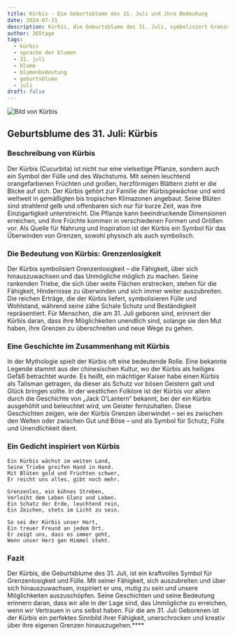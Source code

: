 ```yaml
---
title: Kürbis - Die Geburtsblume des 31. Juli und ihre Bedeutung
date: 2024-07-31
description: Kürbis, die Geburtsblume des 31. Juli, symbolisiert Grenzenlosigkeit. Erfahre mehr über ihre Geschichte, Bedeutung und Symbolik in der Sprache der Blumen.
author: 365tage
tags:
  - kürbis
  - sprache der blumen
  - 31. juli
  - blume
  - blumenbedeutung
  - geburtsblume
  - juli
draft: false
---
```


![Bild von Kürbis](https://cdn.pixabay.com/photo/2018/08/08/12/05/pumpkin-flower-3592007_1280.jpg#center)

## Geburtsblume des 31. Juli: Kürbis

### Beschreibung von Kürbis

Der Kürbis (Cucurbita) ist nicht nur eine vielseitige Pflanze, sondern auch ein Symbol der Fülle und des Wachstums. Mit seinen leuchtend orangefarbenen Früchten und großen, herzförmigen Blättern zieht er die Blicke auf sich. Der Kürbis gehört zur Familie der Kürbisgewächse und wird weltweit in gemäßigten bis tropischen Klimazonen angebaut. Seine Blüten sind strahlend gelb und offenbaren sich nur für kurze Zeit, was ihre Einzigartigkeit unterstreicht. Die Pflanze kann beeindruckende Dimensionen erreichen, und ihre Früchte kommen in verschiedenen Formen und Größen vor. Als Quelle für Nahrung und Inspiration ist der Kürbis ein Symbol für das Überwinden von Grenzen, sowohl physisch als auch symbolisch.

### Die Bedeutung von Kürbis: Grenzenlosigkeit

Der Kürbis symbolisiert Grenzenlosigkeit – die Fähigkeit, über sich hinauszuwachsen und das Unmögliche möglich zu machen. Seine rankenden Triebe, die sich über weite Flächen erstrecken, stehen für die Fähigkeit, Hindernisse zu überwinden und sich immer weiter auszubreiten. Die reichen Erträge, die der Kürbis liefert, symbolisieren Fülle und Wohlstand, während seine zähe Schale Schutz und Beständigkeit repräsentiert. Für Menschen, die am 31. Juli geboren sind, erinnert der Kürbis daran, dass ihre Möglichkeiten unendlich sind, solange sie den Mut haben, ihre Grenzen zu überschreiten und neue Wege zu gehen.

### Eine Geschichte im Zusammenhang mit Kürbis

In der Mythologie spielt der Kürbis oft eine bedeutende Rolle. Eine bekannte Legende stammt aus der chinesischen Kultur, wo der Kürbis als heiliges Gefäß betrachtet wurde. Es heißt, ein mächtiger Kaiser habe einen Kürbis als Talisman getragen, da dieser als Schutz vor bösen Geistern galt und Glück bringen sollte. In der westlichen Folklore ist der Kürbis vor allem durch die Geschichte von „Jack O’Lantern“ bekannt, bei der ein Kürbis ausgehöhlt und beleuchtet wird, um Geister fernzuhalten. Diese Geschichten zeigen, wie der Kürbis Grenzen überwindet – sei es zwischen den Welten oder zwischen Gut und Böse – und als Symbol für Schutz, Fülle und Unendlichkeit dient.

### Ein Gedicht inspiriert von Kürbis

```
Ein Kürbis wächst im weiten Land,  
Seine Triebe greifen Hand in Hand.  
Mit Blüten gold und Früchten schwer,  
Er reicht uns alles, gibt noch mehr.  

Grenzenlos, ein kühnes Streben,  
Verleiht dem Leben Glanz und Leben.  
Ein Schatz der Erde, leuchtend rein,  
Ein Zeichen, stets im Licht zu sein.  

So sei der Kürbis unser Hort,  
Ein treuer Freund an jedem Ort.  
Er zeigt uns, dass es immer geht,  
Wenn unser Herz gen Himmel steht.  
```

### Fazit

Der Kürbis, die Geburtsblume des 31. Juli, ist ein kraftvolles Symbol für Grenzenlosigkeit und Fülle. Mit seiner Fähigkeit, sich auszubreiten und über sich hinauszuwachsen, inspiriert er uns, mutig zu sein und unsere Möglichkeiten auszuschöpfen. Seine Geschichten und seine Bedeutung erinnern daran, dass wir alle in der Lage sind, das Unmögliche zu erreichen, wenn wir Vertrauen in uns selbst haben. Für die am 31. Juli Geborenen ist der Kürbis ein perfektes Sinnbild ihrer Fähigkeit, unerschrocken und kreativ über ihre eigenen Grenzen hinauszugehen.****